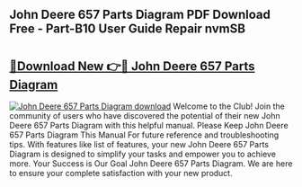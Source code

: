## John Deere 657 Parts Diagram PDF Download Free - Part-B10 User Guide Repair nvmSB

# <h2><a href="http://dfj93n.blite.top/?on=John+Deere+657+Parts+Diagram">🔗Download New 👉🔴 John Deere 657 Parts Diagram</a></h2>

[![John Deere 657 Parts Diagram download](https://i.imgur.com/lujVjoI.png)](http://dfj93n.blite.top/?on=John+Deere+657+Parts+Diagram)
Welcome to the Club! Join the community of users who have discovered the potential of their new John Deere 657 Parts Diagram with this helpful manual. Please Keep John Deere 657 Parts Diagram This Manual For future reference and troubleshooting tips. With features like list of features, your new John Deere 657 Parts Diagram is designed to simplify your tasks and empower you to achieve more. Your Success is Our Goal John Deere 657 Parts Diagram. We are here to ensure your complete satisfaction with your new product.
